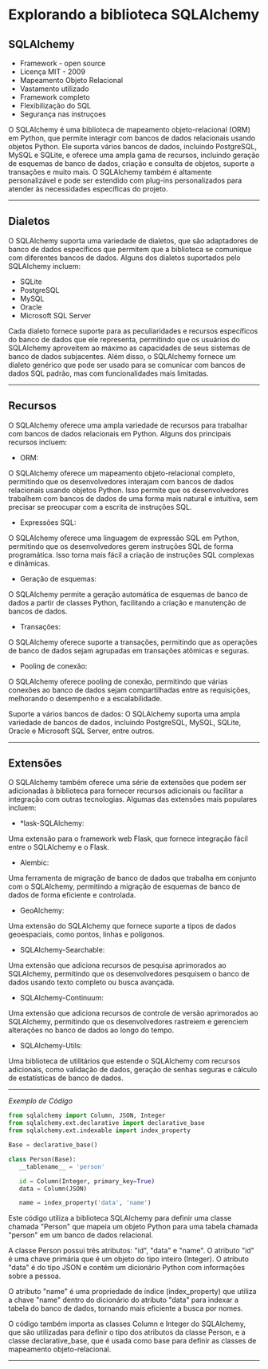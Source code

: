# Explorando a biblioteca SQLAlchemy

## SQLAlchemy

* Framework - open source
* Licença MIT - 2009
* Mapeamento Objeto Relacional
* Vastamento utilizado
* Framework completo
* Flexibilização do SQL
* Segurança nas instruçoes


O SQLAlchemy é uma biblioteca de mapeamento objeto-relacional (ORM) em Python, que permite interagir com bancos de dados relacionais usando objetos Python. Ele suporta vários bancos de dados, incluindo PostgreSQL, MySQL e SQLite, e oferece uma ampla gama de recursos, incluindo geração de esquemas de banco de dados, criação e consulta de objetos, suporte a transações e muito mais. O SQLAlchemy também é altamente personalizável e pode ser estendido com plug-ins personalizados para atender às necessidades específicas do projeto.

---

## Dialetos

O SQLAlchemy suporta uma variedade de dialetos, que são adaptadores de banco de dados específicos que permitem que a biblioteca se comunique com diferentes bancos de dados. Alguns dos dialetos suportados pelo SQLAlchemy incluem:

* SQLite
* PostgreSQL
* MySQL
* Oracle
* Microsoft SQL Server

Cada dialeto fornece suporte para as peculiaridades e recursos específicos do banco de dados que ele representa, permitindo que os usuários do SQLAlchemy aproveitem ao máximo as capacidades de seus sistemas de banco de dados subjacentes. Além disso, o SQLAlchemy fornece um dialeto genérico que pode ser usado para se comunicar com bancos de dados SQL padrão, mas com funcionalidades mais limitadas.

---

## Recursos

O SQLAlchemy oferece uma ampla variedade de recursos para trabalhar com bancos de dados relacionais em Python. Alguns dos principais recursos incluem:

* ORM:

 O SQLAlchemy oferece um mapeamento objeto-relacional completo, permitindo que os desenvolvedores interajam com bancos de dados relacionais usando objetos Python. Isso permite que os desenvolvedores trabalhem com bancos de dados de uma forma mais natural e intuitiva, sem precisar se preocupar com a escrita de instruções SQL.

* Expressões SQL:

 O SQLAlchemy oferece uma linguagem de expressão SQL em Python, permitindo que os desenvolvedores gerem instruções SQL de forma programática. Isso torna mais fácil a criação de instruções SQL complexas e dinâmicas.

* Geração de esquemas:

 O SQLAlchemy permite a geração automática de esquemas de banco de dados a partir de classes Python, facilitando a criação e manutenção de bancos de dados.

* Transações:

 O SQLAlchemy oferece suporte a transações, permitindo que as operações de banco de dados sejam agrupadas em transações atômicas e seguras.

* Pooling de conexão:

 O SQLAlchemy oferece pooling de conexão, permitindo que várias conexões ao banco de dados sejam compartilhadas entre as requisições, melhorando o desempenho e a escalabilidade.

Suporte a vários bancos de dados: O SQLAlchemy suporta uma ampla variedade de bancos de dados, incluindo PostgreSQL, MySQL, SQLite, Oracle e Microsoft SQL Server, entre outros.

---

## Extensões

O SQLAlchemy também oferece uma série de extensões que podem ser adicionadas à biblioteca para fornecer recursos adicionais ou facilitar a integração com outras tecnologias. Algumas das extensões mais populares incluem:

* *lask-SQLAlchemy:

 Uma extensão para o framework web Flask, que fornece integração fácil entre o SQLAlchemy e o Flask.

* Alembic:

 Uma ferramenta de migração de banco de dados que trabalha em conjunto com o SQLAlchemy, permitindo a migração de esquemas de banco de dados de forma eficiente e controlada.

* GeoAlchemy:

 Uma extensão do SQLAlchemy que fornece suporte a tipos de dados geoespaciais, como pontos, linhas e polígonos.

* SQLAlchemy-Searchable:

 Uma extensão que adiciona recursos de pesquisa aprimorados ao SQLAlchemy, permitindo que os desenvolvedores pesquisem o banco de dados usando texto completo ou busca avançada.

* SQLAlchemy-Continuum:

 Uma extensão que adiciona recursos de controle de versão aprimorados ao SQLAlchemy, permitindo que os desenvolvedores rastreiem e gerenciem alterações no banco de dados ao longo do tempo.

* SQLAlchemy-Utils:

 Uma biblioteca de utilitários que estende o SQLAlchemy com recursos adicionais, como validação de dados, geração de senhas seguras e cálculo de estatísticas de banco de dados.

 ---

 *Exemplo de Código*

 ~~~py
 from sqlalchemy import Column, JSON, Integer
 from sqlalchemy.ext.declarative import declarative_base
 from sqlalchemy.ext.indexable import index_property

 Base = declarative_base()

 class Person(Base):
    __tablename__ = 'person'

    id = Column(Integer, primary_key=True)
    data = Column(JSON)

    name = index_property('data', 'name')
~~~

Este código utiliza a biblioteca SQLAlchemy para definir uma classe chamada "Person" que mapeia um objeto Python para uma tabela chamada "person" em um banco de dados relacional.

A classe Person possui três atributos: "id", "data" e "name". O atributo "id" é uma chave primária que é um objeto do tipo inteiro (Integer). O atributo "data" é do tipo JSON e contém um dicionário Python com informações sobre a pessoa.

O atributo "name" é uma propriedade de índice (index_property) que utiliza a chave "name" dentro do dicionário do atributo "data" para indexar a tabela do banco de dados, tornando mais eficiente a busca por nomes.

O código também importa as classes Column e Integer do SQLAlchemy, que são utilizadas para definir o tipo dos atributos da classe Person, e a classe declarative_base, que é usada como base para definir as classes de mapeamento objeto-relacional.

---